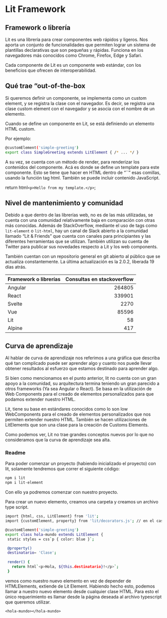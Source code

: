 # Lit Framework

## Framework o librería

Lit es una librería para crear componentes web rápidos y ligeros. Nos aporta un conjunto de funcionalidades que permiten lograr un sistema de plantillas declarativas que son pequeñas y rápidas. Funciona en los navegadores más conocidos como Chrome, Firefox, Edge y Safari.

Cada componente de Lit es un componente web estándar, con los beneficios que ofrecen de interoperabilidad.


## Qué trae “out-of-the-box

Si queremos definir un componente, se implementa como un custom element, y se registra la clase con el navegador. Es decir, se registra una clase custom element con el navegador y se asocia con el nombre de un elemento. 

Cuando se define un componente en Lit, se está definiendo un elemento HTML custom.

Por ejemplo:

```bash
@customElement('simple-greeting')
export class SimpleGreeting extends LitElement { /* ... */ }
```

A su vez, se cuenta con un método de render, para renderizar los contenidos del componente. Acá es donde se define un template para este componente. Esto se tiene que hacer en HTML dentro de “``” esas comillas, usando la función tag html. También se puede incluir contenido JavaScript.

return html`<p>Hello from my template.</p>`;


## Nivel de mantenimiento y comunidad

Debido a que dentro de las librerías web, no es de las más utilizadas, se cuenta con una comunidad relativamente baja en comparación con otras más conocidas. Además de StackOverflow, mediante el uso de tags como `lit-element` o `lit-html`, hay un canal de Slack abierto a la comunidad llamado “Lit & Friends” que cuenta con canales para principiantes y las diferentes herramientas que se utilizan. También utilizan su cuenta de Twitter para publicar sus novedades respecto a Lit y los web components.

También cuentan con un repositorio general en git abierto al público que se actualiza constantemente. La última actualización es la 2.0.2, liberada 19 días atrás.

| Framework o librerías  | Consultas en stackoverflow |
| ---------------------- | --------------------------:|
| Angular                | 264805                     |
| React                  | 339901                     |
| Svelte                 | 2270                       |
| Vue                    | 85596                      |
| Lit                    | 58                         |
| Alpine                 | 417                        |


## Curva de aprendizaje
Al hablar de curva de aprendizaje nos referimos a una gráfica que describa qué tan complicado puede ser aprender algo y cuanto nos puede llevar obtener resultados al esfuerzo que estamos destinado para aprender algo.

Si bien como mencionamos en el punto anterior, lit no cuenta con un gran apoyo a la comunidad, su arquitectura termina teniendo un gran parecido a otros frameworks (Ya sea Angular o React). Se basa en la utilización de Web Components para el creado de elementos personalizados para que podamos extender nuestro HTML.

Lit, tiene su base en estándares conocidos como lo son low WebComponents para el creado de elementos personalizados que nos permiten extender nuestro HTML. También se hacen utilizaciones de LitElements que son una clase para la creación de Customs Elements.

Como podemos ver, Lit no trae grandes conceptos nuevos por lo que no consideramos que la curva de aprendizaje sea alta.

### Readme

Para poder comenzar un proyecto (habiendo inicializado el proyecto) con lit, solamente tendremos que correr el siguiente código:

```bash
npm i lit
npm i lit-element
```

Con ello ya podremos comenzar con nuestro proyecto.

Para crear un nuevo elemento, creamos una carpeta y creamos un archivo type script.

```bash
import {html, css, LitElement} from 'lit';
import {customElement, property} from 'lit/decorators.js'; // en el caso que se utilice Typescript

@customElement('simple-greeting')
export class hola-mundo extends LitElement {
 static styles = css`p { color: blue }`;

 @property()
 destinatario= 'Clase';
 
 render() {
   return html`<p>Hola, ${this.destinatario}!</p>`;
 }
```

vemos como nuestro nuevo elemento en vez de depender de HTMLElements, extiende de Lit Element. Habiendo hecho esto, podemos llamar a nuestro nuevo elemento desde cualquier clase HTML. Para esto el único requerimiento es llamar desde la página deseada al archivo typescript que queremos utilizar.

`<hola-mundo></hola-mundo>`
